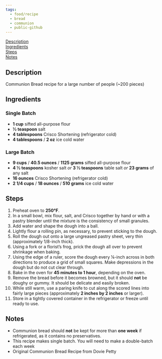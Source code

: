```yaml
---
tags:
  - food/recipe
  - bread
  - communion
  - public-github
---
```


[Description](#Description)  
[Ingredients](#Ingredients)  
[Steps](#Steps)  
[Notes](#Notes)  

## Description

Communion Bread recipe for a large number of people (~200 pieces)

## Ingredients

### Single Batch
- **1 cup** sifted all-purpose flour
- **½ teaspoon** salt 
- **4 tablespoons** Crisco Shortening (refrigerator cold) 
- **4 tablespoons** / **2 oz** ice cold water

### Large Batch
- **9 cups** / **40.5 ounces** / **1125 grams** sifted all-purpose flour
- **4 ½ teaspoons** kosher salt 
	*or* **3 ½ teaspoons** table salt 
	*or* **23 grams** of any salt
- **16 ounces** Crisco Shortening (refrigerator cold)
- **2 1/4 cups** / **18 ounces** / **510 grams** ice cold water
## Steps

1. Preheat oven to **250°F**. 
2. In a small bowl, mix flour, salt, and Crisco together by hand or with a pastry blender until the mixture is the consistency of small granules.
3. Add water and shape the dough into a ball.
4. Lightly flour a rolling pin, as necessary, to prevent sticking to the dough.
5. Roll the dough out onto a large ungreased pastry sheet, very thin (approximately 1/8-inch thick).
6. Using a fork or a florist’s frog, prick the dough all over to prevent shrinkage when baking.
7. Using the edge of a ruler, score the dough every ¼-inch across in both directions to produce a grid of small squares. Make depressions in the dough but do not cut clear through.
8. Bake in the oven for **45 minutes to 1 hour**, depending on the oven.
9. Remove the bread before it becomes browned, but it should **not** be doughy or gummy. It should be delicate and easily broken.
10. While still warm, use a paring knife to cut along the scored lines into fairly large pieces (approximately **2 inches by 2 inches** or larger).
11. Store in a tightly covered container in the refrigerator or freeze until ready to use.

## Notes
- Communion bread should **not** be kept for more than **one week** if refrigerated, as it contains no preservatives.
- This recipe makes single batch. You will need to make a double-batch each week
 - Original Communion Bread Recipe from Dovie Petty 